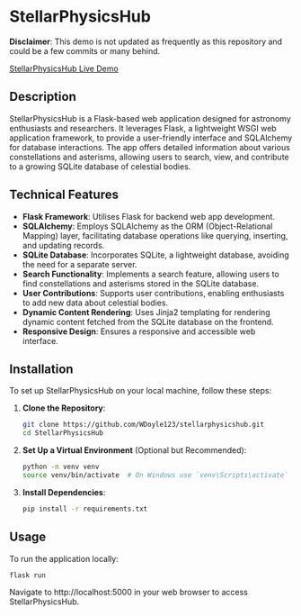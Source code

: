 # StellarPhysicsHub

**Disclaimer**: This demo is not updated as frequently as this repository and could be a few commits or many behind.

[StellarPhysicsHub Live Demo](http://wdoyle123.pythonanywhere.com/)

## Description

StellarPhysicsHub is a Flask-based web application designed for astronomy enthusiasts and researchers. It leverages Flask, a lightweight WSGI web application framework, to provide a user-friendly interface and SQLAlchemy for database interactions. The app offers detailed information about various constellations and asterisms, allowing users to search, view, and contribute to a growing SQLite database of celestial bodies.

## Technical Features

- **Flask Framework**: Utilises Flask for backend web app development.
- **SQLAlchemy**: Employs SQLAlchemy as the ORM (Object-Relational Mapping) layer, facilitating database operations like querying, inserting, and updating records.
- **SQLite Database**: Incorporates SQLite, a lightweight database, avoiding the need for a separate server.
- **Search Functionality**: Implements a search feature, allowing users to find constellations and asterisms stored in the SQLite database.
- **User Contributions**: Supports user contributions, enabling enthusiasts to add new data about celestial bodies.
- **Dynamic Content Rendering**: Uses Jinja2 templating for rendering dynamic content fetched from the SQLite database on the frontend.
- **Responsive Design**: Ensures a responsive and accessible web interface.

## Installation

To set up StellarPhysicsHub on your local machine, follow these steps:

1. **Clone the Repository**:
   
    ```bash
    git clone https://github.com/WDoyle123/stellarphysicshub.git
    cd StellarPhysicsHub
    ```

2. **Set Up a Virtual Environment** (Optional but Recommended):
   
    ```bash
    python -m venv venv
    source venv/bin/activate  # On Windows use `venv\Scripts\activate`
    ```

3. **Install Dependencies**:
   
    ```bash
    pip install -r requirements.txt
    ```

## Usage

To run the application locally:

```bash
flask run
```

Navigate to http://localhost:5000 in your web browser to access StellarPhysicsHub.
